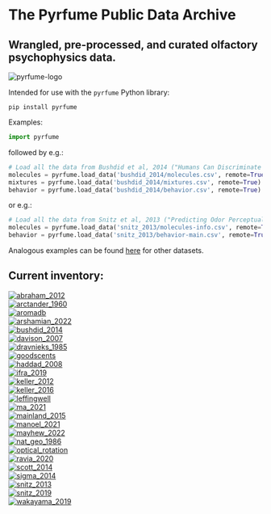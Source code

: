 # The Pyrfume Public Data Archive
## Wrangled, pre-processed, and curated olfactory psychophysics data.

![pyrfume-logo](https://avatars.githubusercontent.com/u/34174393)

Intended for use with the `pyrfume` Python library:
```console
pip install pyrfume
```

Examples:
```python
import pyrfume
```
followed by e.g.:

```python
# Load all the data from Bushdid et al, 2014 ("Humans Can Discriminate More than 1 Trillion Olfactory Stimuli")
molecules = pyrfume.load_data('bushdid_2014/molecules.csv', remote=True)
mixtures = pyrfume.load_data('bushdid_2014/mixtures.csv', remote=True)
behavior = pyrfume.load_data('bushdid_2014/behavior.csv', remote=True)
```
or e.g.:

```python
# Load all the data from Snitz et al, 2013 ("Predicting Odor Perceptual Similarity from Odor Structure")
molecules = pyrfume.load_data('snitz_2013/molecules-info.csv', remote=True)
behavior = pyrfume.load_data('snitz_2013/behavior-main.csv', remote=True)
```

Analogous examples can be found [here](code_examples.py) for other datasets.

## Current inventory:
[![abraham_2012](https://img.shields.io/static/v1?label=&nbsp;&message=abraham_2012&color=eeeeee)](#) [![<human>](https://img.shields.io/static/v1?label=organism&message=human&color=d4dc7f)](#) [![<threshold>](https://img.shields.io/static/v1?label=data&message=threshold&color=ff0000)](#) [![<academic>](https://img.shields.io/static/v1?label=source&message=academic&color=ff562b)](#) <br>[![arctander_1960](https://img.shields.io/static/v1?label=&nbsp;&message=arctander_1960&color=eeeeee)](#) [![<human>](https://img.shields.io/static/v1?label=organism&message=human&color=d4dc7f)](#) [![<odorCharacter>](https://img.shields.io/static/v1?label=data&message=odorCharacter&color=2adcdc)](#) <br>[![aromadb](https://img.shields.io/static/v1?label=&nbsp;&message=aromadb&color=eeeeee)](#) <br>[![arshamian_2022](https://img.shields.io/static/v1?label=&nbsp;&message=arshamian_2022&color=eeeeee)](#) [![<human>](https://img.shields.io/static/v1?label=organism&message=human&color=d4dc7f)](#) [![<pleasantness>](https://img.shields.io/static/v1?label=data&message=pleasantness&color=ffa256)](#) [![<academic>](https://img.shields.io/static/v1?label=source&message=academic&color=ff562b)](#) <br>[![bushdid_2014](https://img.shields.io/static/v1?label=&nbsp;&message=bushdid_2014&color=eeeeee)](#) [![<human>](https://img.shields.io/static/v1?label=organism&message=human&color=d4dc7f)](#) [![<odorCharacter>](https://img.shields.io/static/v1?label=data&message=odorCharacter&color=2adcdc)](#) [![<academic>](https://img.shields.io/static/v1?label=source&message=academic&color=ff562b)](#) <br>[![davison_2007](https://img.shields.io/static/v1?label=&nbsp;&message=davison_2007&color=eeeeee)](#) <br>[![dravnieks_1985](https://img.shields.io/static/v1?label=&nbsp;&message=dravnieks_1985&color=eeeeee)](#) [![<human>](https://img.shields.io/static/v1?label=organism&message=human&color=d4dc7f)](#) [![<odorCharacter>](https://img.shields.io/static/v1?label=data&message=odorCharacter&color=2adcdc)](#) [![<academic>](https://img.shields.io/static/v1?label=source&message=academic&color=ff562b)](#) <br>[![goodscents](https://img.shields.io/static/v1?label=&nbsp;&message=goodscents&color=eeeeee)](#) [![<human>](https://img.shields.io/static/v1?label=organism&message=human&color=d4dc7f)](#) [![<odorCharacter>](https://img.shields.io/static/v1?label=data&message=odorCharacter&color=2adcdc)](#) <br>[![haddad_2008](https://img.shields.io/static/v1?label=&nbsp;&message=haddad_2008&color=eeeeee)](#) [![<human>](https://img.shields.io/static/v1?label=organism&message=human&color=d4dc7f)](#) [![<rodent>](https://img.shields.io/static/v1?label=organism&message=rodent&color=7f00ff)](#) [![<academic>](https://img.shields.io/static/v1?label=source&message=academic&color=ff562b)](#) <br>[![ifra_2019](https://img.shields.io/static/v1?label=&nbsp;&message=ifra_2019&color=eeeeee)](#) [![<human>](https://img.shields.io/static/v1?label=organism&message=human&color=d4dc7f)](#) [![<odorCharacter>](https://img.shields.io/static/v1?label=data&message=odorCharacter&color=2adcdc)](#) <br>[![keller_2012](https://img.shields.io/static/v1?label=&nbsp;&message=keller_2012&color=eeeeee)](#) [![<human>](https://img.shields.io/static/v1?label=organism&message=human&color=d4dc7f)](#) [![<intensity>](https://img.shields.io/static/v1?label=data&message=intensity&color=9cfaa3)](#) [![<pleasantness>](https://img.shields.io/static/v1?label=data&message=pleasantness&color=ffa256)](#) [![<odorCharacter>](https://img.shields.io/static/v1?label=data&message=odorCharacter&color=2adcdc)](#) [![<threshold>](https://img.shields.io/static/v1?label=data&message=threshold&color=ff0000)](#) [![<academic>](https://img.shields.io/static/v1?label=source&message=academic&color=ff562b)](#) <br>[![keller_2016](https://img.shields.io/static/v1?label=&nbsp;&message=keller_2016&color=eeeeee)](#) [![<human>](https://img.shields.io/static/v1?label=organism&message=human&color=d4dc7f)](#) [![<intensity>](https://img.shields.io/static/v1?label=data&message=intensity&color=9cfaa3)](#) [![<pleasantness>](https://img.shields.io/static/v1?label=data&message=pleasantness&color=ffa256)](#) [![<familiarity>](https://img.shields.io/static/v1?label=&nbsp;&message=familiarity&color=4756fb)](#) [![<odorCharacter>](https://img.shields.io/static/v1?label=data&message=odorCharacter&color=2adcdc)](#) [![<academic>](https://img.shields.io/static/v1?label=source&message=academic&color=ff562b)](#) <br>[![leffingwell](https://img.shields.io/static/v1?label=&nbsp;&message=leffingwell&color=eeeeee)](#) [![<human>](https://img.shields.io/static/v1?label=organism&message=human&color=d4dc7f)](#) [![<odorCharacter>](https://img.shields.io/static/v1?label=data&message=odorCharacter&color=2adcdc)](#) <br>[![ma_2021](https://img.shields.io/static/v1?label=&nbsp;&message=ma_2021&color=eeeeee)](#) [![<human>](https://img.shields.io/static/v1?label=organism&message=human&color=d4dc7f)](#) [![<intensity>](https://img.shields.io/static/v1?label=data&message=intensity&color=9cfaa3)](#) [![<pleasantness>](https://img.shields.io/static/v1?label=data&message=pleasantness&color=ffa256)](#) [![<mixtures>](https://img.shields.io/static/v1?label=stimuli&message=mixtures&color=0fa2ef)](#) [![<academic>](https://img.shields.io/static/v1?label=source&message=academic&color=ff562b)](#) <br>[![mainland_2015](https://img.shields.io/static/v1?label=&nbsp;&message=mainland_2015&color=eeeeee)](#) [![<human>](https://img.shields.io/static/v1?label=organism&message=human&color=d4dc7f)](#) [![<receptorResponse>](https://img.shields.io/static/v1?label=data&message=receptorResponse&color=62fac3)](#) [![<academic>](https://img.shields.io/static/v1?label=source&message=academic&color=ff562b)](#) <br>[![manoel_2021](https://img.shields.io/static/v1?label=&nbsp;&message=manoel_2021&color=eeeeee)](#) [![<rodent>](https://img.shields.io/static/v1?label=organism&message=rodent&color=7f00ff)](#) [![<odorCharacter>](https://img.shields.io/static/v1?label=data&message=odorCharacter&color=2adcdc)](#) [![<academic>](https://img.shields.io/static/v1?label=source&message=academic&color=ff562b)](#) <br>[![mayhew_2022](https://img.shields.io/static/v1?label=&nbsp;&message=mayhew_2022&color=eeeeee)](#) [![<human>](https://img.shields.io/static/v1?label=organism&message=human&color=d4dc7f)](#) [![<academic>](https://img.shields.io/static/v1?label=source&message=academic&color=ff562b)](#) <br>[![nat_geo_1986](https://img.shields.io/static/v1?label=&nbsp;&message=nat_geo_1986&color=eeeeee)](#) [![<human>](https://img.shields.io/static/v1?label=organism&message=human&color=d4dc7f)](#) [![<odorCharacter>](https://img.shields.io/static/v1?label=data&message=odorCharacter&color=2adcdc)](#) <br>[![optical_rotation](https://img.shields.io/static/v1?label=&nbsp;&message=optical_rotation&color=eeeeee)](#) <br>[![ravia_2020](https://img.shields.io/static/v1?label=&nbsp;&message=ravia_2020&color=eeeeee)](#) [![<human>](https://img.shields.io/static/v1?label=organism&message=human&color=d4dc7f)](#) [![<odorCharacter>](https://img.shields.io/static/v1?label=data&message=odorCharacter&color=2adcdc)](#) [![<mixtures>](https://img.shields.io/static/v1?label=stimuli&message=mixtures&color=0fa2ef)](#) [![<academic>](https://img.shields.io/static/v1?label=source&message=academic&color=ff562b)](#) <br>[![scott_2014](https://img.shields.io/static/v1?label=&nbsp;&message=scott_2014&color=eeeeee)](#) [![<rodent>](https://img.shields.io/static/v1?label=organism&message=rodent&color=7f00ff)](#) [![<academic>](https://img.shields.io/static/v1?label=source&message=academic&color=ff562b)](#) <br>[![sigma_2014](https://img.shields.io/static/v1?label=&nbsp;&message=sigma_2014&color=eeeeee)](#) [![<human>](https://img.shields.io/static/v1?label=organism&message=human&color=d4dc7f)](#) [![<odorCharacter>](https://img.shields.io/static/v1?label=data&message=odorCharacter&color=2adcdc)](#) <br>[![snitz_2013](https://img.shields.io/static/v1?label=&nbsp;&message=snitz_2013&color=eeeeee)](#) [![<human>](https://img.shields.io/static/v1?label=organism&message=human&color=d4dc7f)](#) [![<odorCharacter>](https://img.shields.io/static/v1?label=data&message=odorCharacter&color=2adcdc)](#) [![<mixtures>](https://img.shields.io/static/v1?label=stimuli&message=mixtures&color=0fa2ef)](#) [![<academic>](https://img.shields.io/static/v1?label=source&message=academic&color=ff562b)](#) <br>[![snitz_2019](https://img.shields.io/static/v1?label=&nbsp;&message=snitz_2019&color=eeeeee)](#) [![<human>](https://img.shields.io/static/v1?label=organism&message=human&color=d4dc7f)](#) [![<intensity>](https://img.shields.io/static/v1?label=data&message=intensity&color=9cfaa3)](#) [![<odorCharacter>](https://img.shields.io/static/v1?label=data&message=odorCharacter&color=2adcdc)](#) [![<academic>](https://img.shields.io/static/v1?label=source&message=academic&color=ff562b)](#) <br>[![wakayama_2019](https://img.shields.io/static/v1?label=&nbsp;&message=wakayama_2019&color=eeeeee)](#) [![<human>](https://img.shields.io/static/v1?label=organism&message=human&color=d4dc7f)](#) [![<intensity>](https://img.shields.io/static/v1?label=data&message=intensity&color=9cfaa3)](#) <br>
